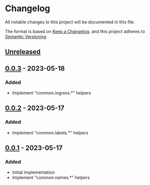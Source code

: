 # Changelog
All notable changes to this project will be documented in this file.

The format is based on [Keep a Changelog](https://keepachangelog.com/en/1.0.0/),
and this project adheres to [Semantic Versioning](https://semver.org/spec/v2.0.0.html).

## [Unreleased]

## [0.0.3] - 2023-05-18
### Added
- Implement "common.ingress.*" helpers

## [0.0.2] - 2023-05-17
### Added
- Implement "common.labels.*" helpers

## [0.0.1] - 2023-05-17
### Added
- Initial implementation
- Implement "common.names.*" helpers

[Unreleased]: https://github.com/minicloudlabs/helm-charts/compare/common-0.0.3...HEAD
[0.0.3]: https://github.com/minicloudlabs/helm-charts/compare/common-0.0.2...common-0.0.3
[0.0.2]: https://github.com/minicloudlabs/helm-charts/compare/common-0.0.1...common-0.0.2
[0.0.1]: https://github.com/minicloudlabs/helm-charts/releases/tag/common-0.0.1
